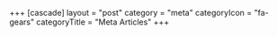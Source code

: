 +++
[cascade]
  layout = "post"
  category = "meta"
  categoryIcon = "fa-gears"
  categoryTitle = "Meta Articles"
+++